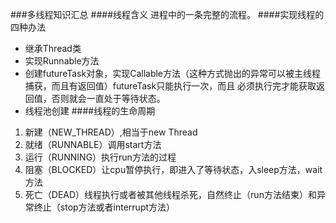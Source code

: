 ###多线程知识汇总
####线程含义
进程中的一条完整的流程。
####实现线程的四种办法
- 继承Thread类
- 实现Runnable方法
- 创建futureTask对象，实现Callable方法（这种方式抛出的异常可以被主线程捕获，而且有返回值）futureTask只能执行一次，而且
必须执行完才能获取返回值，否则就会一直处于等待状态。
- 线程池创建
####线程的生命周期
1. 新建（NEW_THREAD）,相当于new Thread
2. 就绪（RUNNABLE）调用start方法
3. 运行（RUNNING）执行run方法的过程
4. 阻塞（BLOCKED）让cpu暂停执行，即进入了等待状态，入sleep方法，wait方法
5. 死亡（DEAD）线程执行或者被其他线程杀死，自然终止（run方法结束）和异常终止（stop方法或者interrupt方法）
